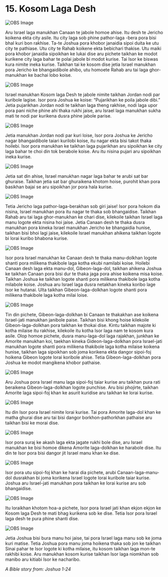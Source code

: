 # 15. Kosom Laga Desh 

![OBS Image](https://cdn.door43.org/obs/jpg/360px/obs-en-15-01.jpg)

Aru Israel laga manukhan Canaan te jabole homoe ahise. Itu desh te Jericho koikena ekta city asile. Itu city laga sob phine pathor-laga -bera pora bisi bhal kuri bon rakhise. Ta-te Joshua pora khobor janaidia sipoi duita ke utu city te pathiase. Utu city te Rahab koikene ekta bebichari thakise. Utu maiki pora khobor janaidia sipoikhan ke lukai dise aru pichete taikhan ke modot kurikene city laga bahar te polai jabole bi modot kurise. Tai Isor ke biswas kura nimite ineka kurise. Taikhan tai ke kosom dise jetia Israel manukhan pora Jericho ke bhangaidibole ahibo, utu homoete Rahab aru tai laga ghor-manukhan ke bachai lobo koise.   

![OBS Image](https://cdn.door43.org/obs/jpg/360px/obs-en-15-02.jpg)

Israel manukhan Kosom laga Desh te jabole nimite taikhan Jordan nodi par kuribole lagise. Isor pora Joshua ke koise: “Pujarikhan ke poila jabole dibi.” Jetia pujarikhan Jordan nodi te taikhan laga theng rakhise, nodi laga upor pora pani niche phine ahi thaka rukhi jaise, aru Israel laga manukhan sukha mati te nodi par kurikena dusra phine jabole parise. 

![OBS Image](https://cdn.door43.org/obs/jpg/360px/obs-en-15-03.jpg)

Jetia manukhan Jordan nodi par kuri loise, Isor pora Joshua ke Jericho nagar bhangaidibole taiari kurilobi koise, itu nagar ekta bisi takot thaka hoilebi. Isor pora manukhan ke taikhan laga pujarikhan aru sipoikhan ke city laga bahar te choi din tok berabole koise. Aru itu nisina pujari aru sipoikhan ineka kurise. 

![OBS Image](https://cdn.door43.org/obs/jpg/360px/obs-en-15-04.jpg)

Jetia sat din ahise, Israel manukhan nagar laga bahar te arubi sat bar ghuraise. Taikhan jetia sat bar ghuraikena khotom hoise, purohit khan pora basikhan bajai se aru sipoikhan jor pora hala kurise. 

![OBS Image](https://cdn.door43.org/obs/jpg/360px/obs-en-15-05.jpg)

Tetia Jericho laga pathor-laga-berakhan sob giri jaise! Isor pora hokom dia nisina, Israel manukhan pora itu nagar te thaka sob bhangaidise. Taikhan Rahab aru tai laga ghor-manukhan ke chari dise, kilekoile taikhan Israel laga manu logote ekta nisina hoi jaise. Jetia Canaan desh te thaka dusra manukhan pora kineka Israel manukhan Jericho ke bhangaidia hunise, taikhan bisi bhoi lagi jaise, kilekoile Israel manukhan ahikena taikhan logote bi lorai kuribo bhabona kurise.

![OBS Image](https://cdn.door43.org/obs/jpg/360px/obs-en-15-06.jpg)

Isor pora Israel manukhan ke Canaan desh te thaka manu-dolkhan logote shanti pora milikena thakibole laga kotha ekubi namilabi koise. Hoilebi Canaan desh laga ekta manu-dol, Gibeon-laga-dol, taikhan ahikena Joshua ke taikhan Canaan pora bisi dur te thaka jaga pora ahise koikena misa koise. Taikhan Joshua ke taikhan logote shanti pora milikena thakibole laga kotha milabole koise. Joshua aru Israel laga dusra netakhan kineka koribo lage Isor ke hutanai. Ulta taikhan Gibeon-laga-dolkhan logote shanti pora milikena thakibole laga kotha milai loise.

![OBS Image](https://cdn.door43.org/obs/jpg/360px/obs-en-15-07.jpg)

Tin din pichete, Gibeon-laga-dolkhan bi Canaan te thakakhan ase koikena Israel-jati manukhan janibole paise. Taikhan bisi khong hoise kilekoile Gibeon-laga-dolkhan pora taikhan ke thokai dise. Kintu taikhan majote ki kotha milaise itu rakhise, kilekoile itu kotha Isor laga nam te kosom kura asile. Olop homoe pichete, dusra manu-laga-dol laga rajakhan, junkhan ke Amorite manukhan koi, taekhan kineka Gideon-laga-dolkhan pora Israel-jati manukhan logote shanti pora milikena thakibole laga kotha milaise koikena hunise, taikhan laga sipoikhan sob joma korikena ekta dangor sipoi-foj hoikena Gibeon logote lorai koribole ahise.  Tetia Gibeon-laga-dolkhan pora Joshua ke modot mangikena khobor pathaise. 

![OBS Image](https://cdn.door43.org/obs/jpg/360px/obs-en-15-08.jpg)

Aru Joshua pora Israel manu laga sipoi-foj taiar kurise aru taikhan pura rati beraikena Gibeon-laga-dolkhan logote punchise. Aru bisi phojirte, taikhan Amorite laga sipoi-foj khan ke asurit kuridise aru taikhan ke lorai kurise. 

![OBS Image](https://cdn.door43.org/obs/jpg/360px/obs-en-15-09.jpg)

Itu din Isor pora Israel nimite lorai kurise. Tai pora Amorite laga-dol khan ke matha ghurai dise aru tai bisi dangor borkhon-pathorkhan pathaise aru taikhan bisi ke morai dise.

![OBS Image](https://cdn.door43.org/obs/jpg/360px/obs-en-15-10.jpg)

Isor pora suraj ke akash laga ekta jagate rukhi bole dise, aru Israel manukhan ke bisi homoe dikena Amorite laga-dolkhan ke harabole dise. Itu din te Isor pora bisi dangor jit Israel manu khan ke dise.

![OBS Image](https://cdn.door43.org/obs/jpg/360px/obs-en-15-11.jpg)

Isor pora utu sipoi-foj khan ke harai dia pichete, arubi Canaan-laga-manu-dol dusrakhan bi joma korikena Israel logote lorai kuribole taiar kurise. Joshua aru Israel-jati manukhan pora taikhan ke lorai kurise aru sob bhangaidise. 

![OBS Image](https://cdn.door43.org/obs/jpg/360px/obs-en-15-12.jpg)

Itu loraikhan khotom hoa-a pichete, Isor pora Israel jati khan ekjon ekjon ke Kosom laga Desh te mati bhag kurikena sob ke dise. Tetia Isor pora Israel laga desh te pura phine shanti dise. 

![OBS Image](https://cdn.door43.org/obs/jpg/360px/obs-en-15-13.jpg)

Jetia Joshua bisi bura manu hoi jaise, tai pora Israel laga manu sob ke joma kuri matise. Tetia Joshua pora manu joma hoikena thaka sob jon ke taikhan Sinai pahar te Isor logote ki kotha milaise, itu kosom taikhan laga mon-te rakhibi koise. Aru manukhan kosom kurise taikhan Isor laga niomkhan sob manibo aru kitiabi Isor ke nacharibo. 

_A Bible story from: Joshua 1-24_

